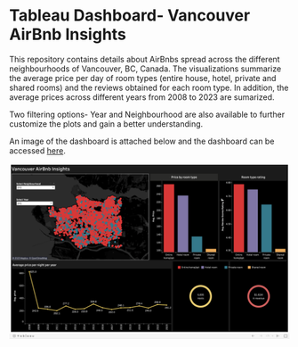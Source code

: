 # Tableau Dashboard- Vancouver AirBnb Insights

This repository contains details about AirBnbs spread across the different neighbourhoods of Vancouver, BC, Canada. The visualizations summarize the average price per day of room types (entire house, hotel, private and shared rooms) and the reviews obtained for each room type. In addition, the average prices across different years from 2008 to 2023 are sumarized. 

Two filtering options- Year and Neighbourhood are also available to further customize the plots and gain a better understanding. 

An image of the dashboard is attached below and the dashboard can be accessed [here](https://public.tableau.com/views/AirBnb_Vancouver_Distribution/Dashboard1?:language=en-US&:display_count=n&:origin=viz_share_link).


![alt text](https://github.com/aditi48n/AirBnb_Vancouver_Tableau/blob/main/Tableau_dashboard.png)
